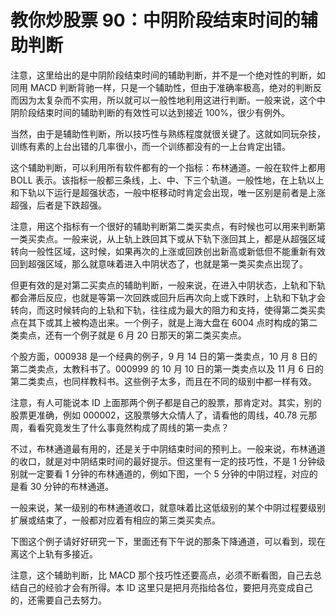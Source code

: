 # 教你炒股票 90：中阴阶段结束时间的辅助判断

注意，这里给出的是中阴阶段结束时间的辅助判断，并不是一个绝对性的判断，如同用 MACD 判断背驰一样，只是一个辅助性，但由于准确率极高，绝对的判断反而因为太复杂而不实用，所以就可以一般性地利用这进行判断。一般来说，这个中阴阶段结束时间的辅助判断的有效性可以达到接近 100%，很少有例外。

当然，由于是辅助性判断，所以技巧性与熟练程度就很关键了。这就如同玩杂技，训练有素的上台出错的几率很小，而一个训练都没有的一上台肯定出错。

这个辅助判断，可以利用所有软件都有的一个指标：布林通道。一般在软件上都用 BOLL 表示。该指标一般都三条线，上、中、下三个轨道。一般性地，在上轨以上和下轨以下运行是超强状态，一般中枢移动时肯定会出现，唯一区别是前者是上涨超强，后者是下跌超强。

注意，用这个指标有一个很好的辅助判断第二类买卖点，有时候也可以用来判断第一类买卖点。一般来说，从上轨上跌回其下或从下轨下涨回其上，都是从超强区域转向一般性区域，这时候，如果再次的上涨或回跌创出新高或新低但不能重新有效回到超强区域，那么就意味着进入中阴状态了，也就是第一类买卖点出现了。

但更有效的是对第二买卖点的辅助判断，一般来说，在进入中阴状态，上轨和下轨都会滞后反应，也就是等第一次回跌或回升后再次向上或下跌时，上轨和下轨才会转向，而这时候转向的上轨和下轨，往往成为最大的阻力和支持，使得第二类买卖点在其下或其上被构造出来。一个例子，就是上海大盘在 6004 点时构成的第二类卖点，还有一个例子就是 6 月 20 日那天的第二类买卖点。

个股方面，000938 是一个经典的例子，9 月 14 日的第一类卖点，10 月 8 日的第二类卖点，太教科书了。000999 的 10 月 10 日的第一类卖点以及 11 月 6 日的第二类卖点，也同样教科书。这些例子太多，而且在不同的级别中都一样有效。

注意，有人可能说本 ID 上面那两个例子都是自己的股票，那肯定对。其实，别的股票更准确，例如 000002，这股票够大众情人了，请看他的周线，40.78 元那周，看看究竟发生了什么事竟然构成了周线的第一卖点？

不过，布林通道最有用的，还是关于中阴结束时间的预判上。一般来说，布林通道的收口，就是对中阴结束时间的最好提示。但这里有一定的技巧性，不是 1 分钟级别就一定要看 1 分钟的布林通道的，例如下图，一个 5 分钟的中阴过程，对应的是看 30 分钟的布林通道。

一般来说，某一级别的布林通道收口，就意味着比这低级别的某个中阴过程要级别扩展或结束了，一般都对应着有相应的第三类买卖点。

下图这个例子请好好研究一下，里面还有下午说的那条下降通道，可以看到，现在离这个上轨有多接近。

注意，这个辅助判断，比 MACD 那个技巧性还要高点，必须不断看图，自己去总结自己的经验才会有所得。本 ID 这里只是把月亮指给各位，要把月亮变成自己的，还需要自己去努力。
